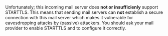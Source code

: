 Unfortunately; this incoming mail server does <strong>not or 
insufficienly</strong> support STARTTLS. This means that sending mail 
servers can <strong>not</strong> establish a secure connection with this 
mail server which makes it vulnerable for eavesdropping attacks by (passive)
 attackers. You should ask your mail provider to enable STARTTLS and to 
configure it correctly.
